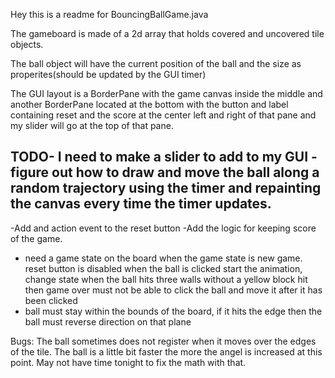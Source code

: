 Hey this is a readme for BouncingBallGame.java

The gameboard is made of a 2d array that holds covered 
and uncovered tile objects. 

The ball object will have the current position of the ball 
and the size as properites(should be updated by the GUI timer)

The GUI layout is a BorderPane with the game canvas inside the middle
and another BorderPane located at the bottom with the button and label 
containing reset and the score at the center left and right of that pane 
and my slider will go at the top of that pane.  


TODO- I need to make a slider to add to my GUI
-figure out how to draw and move the ball along
 a random trajectory using the timer and repainting 
 the canvas every time the timer updates. 
- 
-Add and action event to the reset button
-Add the logic for keeping score of the game. 
- need a game state on the board
  when the game state is new game. reset button is disabled 
  when the ball is clicked start the animation, change state
  when the ball hits three walls without a yellow block hit
  then game over
  must not be able to click the ball and move it after it has been clicked 
- ball must stay within the bounds of the board, if it hits the edge then 
  the ball must reverse direction on that plane 
  
  
Bugs: 
The ball sometimes does not register when it moves over 
the edges of the tile. 
The ball is a little bit faster the more the angel is increased at this point. 
May not have time tonight to fix the math with that. 
